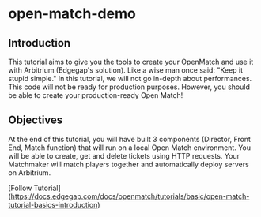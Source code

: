# open-match-demo
## Introduction

This tutorial aims to give you the tools to create your OpenMatch and use it with Arbitrium (Edgegap's solution). Like a wise man once said: "Keep it stupid simple." In this tutorial, we will not go in-depth about performances. This code will not be ready for production purposes. However, you should be able to create your production-ready Open Match!

## Objectives

At the end of this tutorial, you will have built 3 components (Director, Front End, Match function) that will run on a local Open Match environment. You will be able to create, get and delete tickets using HTTP requests. Your Matchmaker will match players together and automatically deploy servers on Arbitrium.

[Follow Tutorial] (https://docs.edgegap.com/docs/openmatch/tutorials/basic/open-match-tutorial-basics-introduction)
